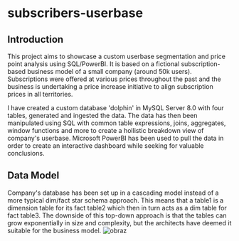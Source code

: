 # subscribers-userbase
## Introduction
This project aims to showcase a custom userbase segmentation and price point analysis using SQL/PowerBI. It is based on a fictional subscription-based business model of a small company (around 50k users). Subscriptions were offered at various prices throughout the past and the business is undertaking a price increase initiative to align subscription prices in all territories.

I have created a custom database 'dolphin' in MySQL Server 8.0 with four tables, generated and ingested the data. The data has then been manipulated using SQL with common table expressions, joins, aggregates, window functions and more to create a hollistic breakdown view of company's userbase. Microsoft PowerBI has been used to pull the data in order to create an interactive dashboard while seeking for valuable conclusions.

## Data Model

Company's database has been set up in a cascading model instead of a more typical dim/fact star schema approach. This means that a table1 is a dimension table for its fact table2 which then in turn acts as a dim table for fact table3. The downside of this top-down approach is that the tables can grow exponentially in size and complexity, but the architects have deemed it suitable for the business model.
![obraz](https://github.com/vuoteen/subscribers-userbase/assets/166431469/2b89cdd1-1c1b-48a5-8767-694f68eb1767)


